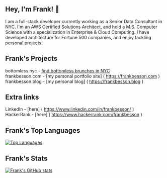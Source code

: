 ## Hey, I'm Frank! 👋
I am a full-stack developer currently working as a Senior Data Consultant in NYC. I'm an AWS Certified Solutions Architect, and hold a M.S. Computer Science with a specialization in Enterprise & Cloud Computing. I have developed architecture for Fortune 500 companies, and enjoy tackling personal projects.

## Frank's Projects
bottomless.nyc - [find bottomless brunches in NYC]( https://bottomless.nyc )<br/>
frankbesson.com - [my personal portfolio site] ( https://frankbesson.com )<br/>
frankbesson.blog - [my personal blog] ( https://frankbesson.blog )

## Extra links
LinkedIn - [here] ( https://www.linkedin.com/in/frankbesson/ )<br/>
HackerRank - [here] ( https://www.hackerrank.com/frankbesson )

## Frank's Top Languages
[![Top Languages](https://github-readme-stats.vercel.app/api/top-langs/?username=frank-besson&layout=compact)](https://github.com/anuraghazra/github-readme-stats)

## Frank's Stats
[![Frank's GitHub stats](https://github-readme-stats.vercel.app/api?username=frank-besson)](https://github.com/anuraghazra/github-readme-stats)

<!--
**frank-besson/frank-besson** is a ✨ _special_ ✨ repository because its `README.md` (this file) appears on your GitHub profile.
Here are some ideas to get you started:
- 🔭 I’m currently working on ...
- 🌱 I’m currently learning ...
- 👯 I’m looking to collaborate on ...
- 🤔 I’m looking for help with ...
- 💬 Ask me about ...
- 📫 How to reach me: ...
- 😄 Pronouns: ...
- ⚡ Fun fact: ...
-->